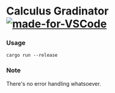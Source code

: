 # Calculus Gradinator [![made-for-VSCode](https://img.shields.io/badge/Made%20for-VSCode-1f425f.svg)](https://code.visualstudio.com/)

### Usage
```
cargo run --release
```

### Note
There's no error handling whatsoever.